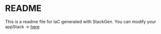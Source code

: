 # README
This is a readme file for IaC generated with StackGen.
You can modify your appStack -> [here](http://main.dev.stackgen.com/appstacks/cdc596f2-d783-4c7f-94d0-2b4cac49f2a1)
